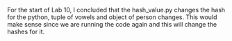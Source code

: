 For the start of Lab 10, I concluded that the hash_value.py changes the hash for the python, tuple of vowels and object of person changes. This would make sense since we are running the code again and this will change the hashes for it.
